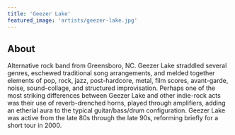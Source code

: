 ```yaml
---
title: 'Geezer Lake'
featured_image: 'artists/geezer-lake.jpg'
---
```


## About

Alternative rock band from Greensboro, NC.
Geezer Lake straddled several genres, eschewed traditional song arrangements, and melded together elements of pop, rock, jazz, post-hardcore, metal, film scores, avant-garde, noise, sound-collage, and structured improvisation. Perhaps one of the most striking differences between Geezer Lake and other indie-rock acts was their use of reverb-drenched horns, played through amplifiers, adding an etherial aura to the typical guitar/bass/drum configuration. Geezer Lake was active from the late 80s through the late 90s, reforming briefly for a short tour in 2000.
